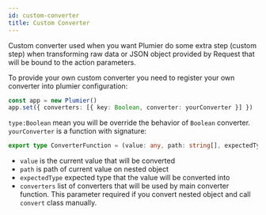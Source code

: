 ```yaml
---
id: custom-converter
title: Custom Converter
---
```


Custom converter used when you want Plumier do some extra step (custom step) when transforming raw data or JSON object provided by Request that will be bound to the action parameters. 

To provide your own custom converter you need to register your own converter into plumier configuration:

```typescript
const app = new Plumier()
app.set({ converters: [{ key: Boolean, converter: yourConverter }] })
```

`type:Boolean` mean you will be override the behavior of `Boolean` converter. `yourConverter` is a function with signature:

```typescript
export type ConverterFunction = (value: any, path: string[], expectedType: Function | Function[], converters: Converters) => any
```

* `value` is the current value that will be converted
* `path` is path of current value on nested object
* `expectedType` expected type that the value will be converted into
* `converters` list of converters that will be used by main converter function. This parameter required if you convert nested object and call `convert` class manually.




